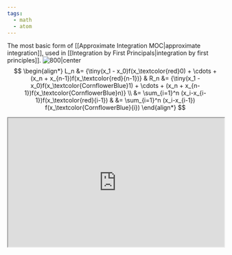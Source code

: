 ```yaml
---
tags:
  - math
  - atom
---
```

The most basic form of [[Approximate Integration MOC|approximate integration]], used in [[Integration by First Principals|integration by first principles]].
![800|center](riemann-sums.excalidraw.svg)
$$
\begin{align*}
	L_n &= {\tiny(x_1 - x_0)f(x_\textcolor{red}0) + \cdots + (x_n + x_{n-1})f(x_\textcolor{red}{n-1})} &
	R_n &= {\tiny(x_1 - x_0)f(x_\textcolor{CornflowerBlue}1) + \cdots + (x_n + x_{n-1})f(x_\textcolor{CornflowerBlue}n)} \\
	&= \sum_{i=1}^n (x_i-x_{i-1})f(x_\textcolor{red}{i-1}) & &= \sum_{i=1}^n (x_i-x_{i-1}) f(x_\textcolor{CornflowerBlue}{i})	
\end{align*}
$$
<iframe src="https://www.desmos.com/calculator/unto1kpcxt?embed" height="300" style="width:100%; margin-bottom: -20px;"></iframe>
